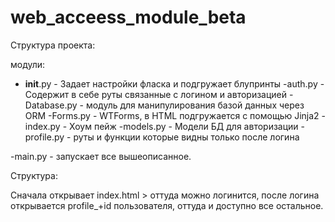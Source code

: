 # web_acceess_module_beta

Структура проекта:



модули:

- __init__.py - Задает настройки фласка и подгружает блупринты
-auth.py - Содержит в себе руты связанные с логином и авторизацией
-Database.py - модуль для манипулирования базой данных через ORM
-Forms.py - WTForms, в HTML подгружается с помощью Jinja2
-index.py - Хоум пейж
-models.py - Модели БД для авторизации
-profile.py - руты и функции которые видны только после логина

-main.py - запускает все вышеописанное.


Структура:

Сначала открывает index.html > оттуда можно логинится, после логина открывается profile_+id пользователя, оттуда и доступно все остальное.

